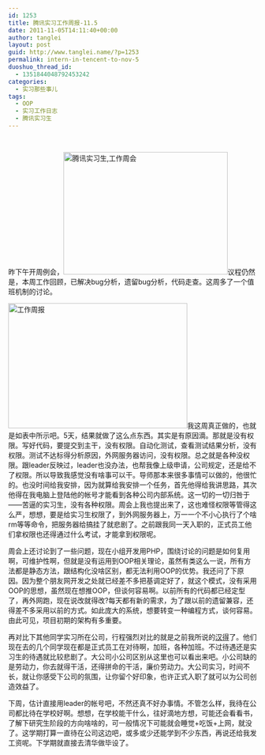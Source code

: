 ```yaml
---
id: 1253
title: 腾讯实习工作周报-11.5
date: 2011-11-05T14:11:40+00:00
author: tanglei
layout: post
guid: http://www.tanglei.name/?p=1253
permalink: intern-in-tencent-to-nov-5
duoshuo_thread_id:
  - 1351844048792453242
categories:
  - 实习那些事儿
tags:
  - OOP
  - 实习工作日志
  - 腾讯实习生
---
```

&nbsp;

昨下午开周例会，<img class="alignleft" src="http://www.tanglei.name/wp-content/uploads/2011/11/110511_0611_1151.png" alt="腾讯实习生,工作周会" width="333" height="248" />议程仍然是，本周工作回顾，已解决bug分析，遗留bug分析，代码走查。这周多了一个值班机制的讨论。

<img class="alignright" src="http://www.tanglei.name/wp-content/uploads/2011/11/110511_0611_1152.png" alt="工作周报" width="363" height="253" />我这周真正做的，也就是如表中所示吧。5天，结果就做了这么点东西。其实是有原因滴。那就是没有权限。写好代码，要提交到主干，没有权限。自动化测试，查看测试结果分析，没有权限。测试不达标得分析原因，外网服务器访问，没有权限。总之就是各种没权限。跟leader反映过，leader也没办法，也帮我像上级申请，公司规定，还是给不了权限。所以导致我感觉没有啥事可以干。导师那本来很多事情可以做的，他很忙的。也没时间给我安排，因为就算给我安排一个任务，首先他得给我讲思路，其次他得在我电脑上登陆他的帐号才能看到各种公司内部系统。这一切的一切归咎于——苦逼的实习生，没有各种权限。周会上我也提出来了，这也难怪权限等管得这么严，想想，要是给实习生权限了，到外网服务器上，万一一个不小心执行了个啥rm等等命令，把服务器给搞挂了就悲剧了。之前跟我同一天入职的，正式员工他们拿权限也还得通过什么考试，才能拿到权限呢。

周会上还讨论到了一些问题，现在小组开发用PHP，围绕讨论的问题是如何复用啊，可维护性啊，但就是没有运用到OOP相关理论，虽然有类这么一说，所有方法都是静态方法，跟结构化没啥区别，都无法利用OOP的优势。我还问了下原因。因为整个朋友网开发之处就已经差不多把基调定好了，就这个模式，没有采用OOP的思想，虽然现在想推OOP，但谈何容易啊。以前所有的代码都已经定型了，再外网跑，现在说改就得改?每天都有新的需求，为了跟以前的遗留兼容，还得差不多采用以前的方式。如此庞大的系统，想要转变一种编程方式，谈何容易。由此可见，项目初期的架构有多重要。

再对比下其他同学实习所在公司，行程强烈对比的就是之前我所说的[汉得](http://www.tanglei.name/interview_hand/)了。他们现在去的几个同学现在都是正式员工在对待啊，加班，各种加班。不过待遇还是实习生的待遇就比较悲剧了。大公司小公司区别从这里也可以看出来吧。小公司缺的是劳动力，你去就得干活，还得拼命的干活，廉价劳动力。大公司实习，时间不长，就让你感受下公司的氛围，让你留个好印象，也许正式入职了就可以为公司创造效益了。

下周，估计直接用leader的帐号吧，不然还真不好办事情。不管怎么样，我待在公司都比待在学校好啊。想想，在学校能干什么，往好滴地方想，可能还会看看书，了解下研究生阶段的方向啥啥的，可一般情况下可能就会睡觉+吃饭+上网，就没了。这学期打算一直待在公司这边吧，或多或少还能学到不少东西，再说还给我发工资呢。下学期就直接去清华做毕设了。
